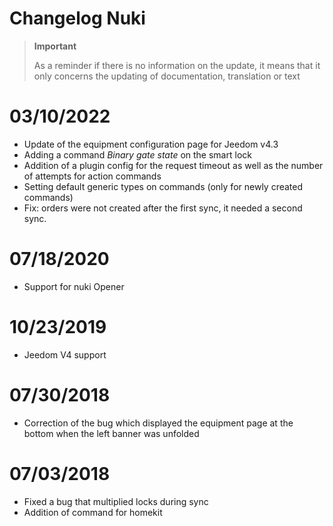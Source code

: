 # Changelog Nuki

>**Important**
>
>As a reminder if there is no information on the update, it means that it only concerns the updating of documentation, translation or text

# 03/10/2022

- Update of the equipment configuration page for Jeedom v4.3
- Adding a command *Binary gate state* on the smart lock
- Addition of a plugin config for the request timeout as well as the number of attempts for action commands
- Setting default generic types on commands (only for newly created commands)
- Fix: orders were not created after the first sync, it needed a second sync.

# 07/18/2020

- Support for nuki Opener

# 10/23/2019

- Jeedom V4 support

# 07/30/2018

- Correction of the bug which displayed the equipment page at the bottom when the left banner was unfolded

# 07/03/2018

- Fixed a bug that multiplied locks during sync
- Addition of command for homekit
